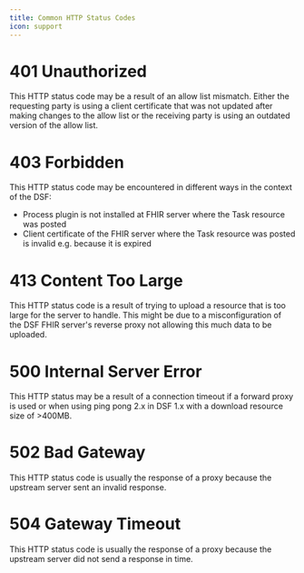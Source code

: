 ```yaml
---
title: Common HTTP Status Codes
icon: support
---
```


# 401 Unauthorized
This HTTP status code may be a result of an allow list mismatch. Either the requesting party is using a client certificate that was not updated after making changes to the allow list or the receiving party is using an outdated version of the allow list.

# 403 Forbidden
This HTTP status code may be encountered in different ways in the context of the DSF:
- Process plugin is not installed at FHIR server where the Task resource was posted
- Client certificate of the FHIR server where the Task resource was posted is invalid e.g. because it is expired

# 413 Content Too Large
This HTTP status code is a result of trying to upload a resource that is too large for the server to handle. This might be due to a misconfiguration of the DSF FHIR server's reverse proxy not allowing this much data to be uploaded.

# 500 Internal Server Error
This HTTP status may be a result of a connection timeout if a forward proxy is used or when using ping pong 2.x in DSF 1.x with a download resource size of >400MB.

# 502 Bad Gateway
This HTTP status code is usually the response of a proxy because the upstream server sent an invalid response.

# 504 Gateway Timeout
This HTTP status code is usually the response of a proxy because the upstream server did not send a response in time.
